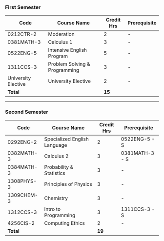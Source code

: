 ### First Semester
| **Code**       | **Course Name**                    | **Credit Hrs** | **Prerequisite** |
|---------------|----------------------------------|------------|----------------|
| 0212CTR-2    | Moderation                      | 2          | -              |
| 0381MATH-3   | Calculus 1                      | 3          | -              |
| 0522ENG-5    | Intensive English Program       | 5          | -              |
| 1311CCS-3    | Problem Solving & Programming   | 3          | -              |
| University Elective | University Elective      | 2          | -              |
| **Total**    |                                  | **15**     |                |

---

### Second Semester
| **Code**       | **Course Name**                    | **Credit Hrs** | **Prerequisite** |
|---------------|----------------------------------|------------|----------------|
| 0292ENG-2    | Specialized English Language    | 2          | 0522ENG-5 - S  |
| 0382MATH-3   | Calculus 2                      | 3          | 0381MATH-3 - S |
| 0384MATH-3   | Probability & Statistics        | 3          | -              |
| 1308PHYS-3   | Principles of Physics          | 3          | -              |
| 1309CHEM-3   | Chemistry                       | 3          | -              |
| 1312CCS-3    | Intro to Programming           | 3          | 1311CCS-3 - S  |
| 4256CIS-2    | Computing Ethics               | 2          | -              |
| **Total**    |                                  | **19**     |                |
